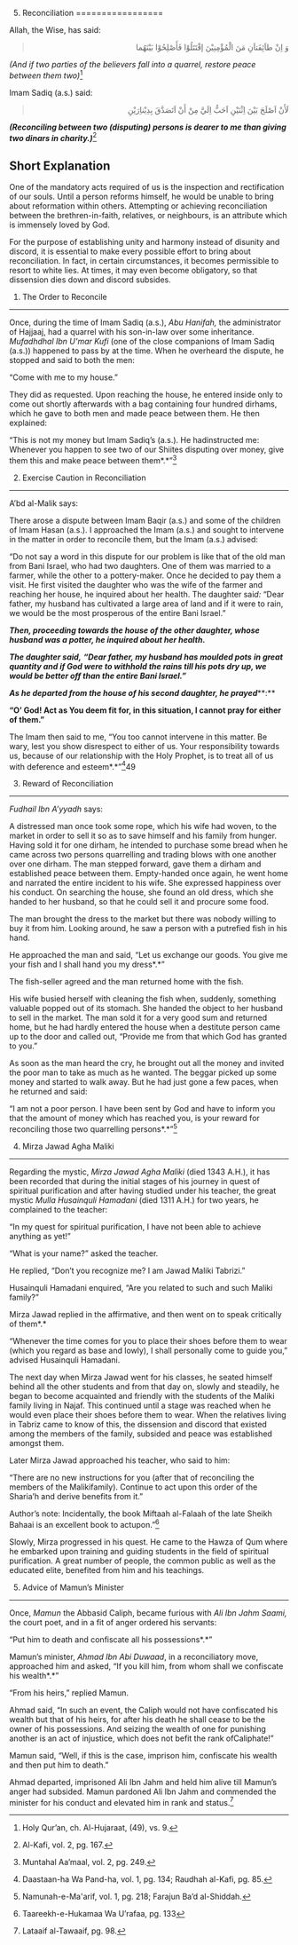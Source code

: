 5. Reconciliation
=================

Allah, the Wise, has said:

<blockquote dir="rtl">
  <p>
وَ اِنْ طاَئِفَتاَنِ مَنَ الْمُؤْمِنِيْنَ إقْتَتَلُوْا فَأَصْلِحُوْا
بَيْنَهُما
  </p>
</blockquote>

*(And if two parties of the believers fall into a quarrel, restore peace
between them two)*[^1]

Imam Sadiq (a.s.) said:

<blockquote dir="rtl">
  <p>
لَأَنْ اَصْلَحَ بَيْنَ اِثْنَيْنِ اَحَبُّ اِلَيَّ مِنْ أَنْ
اَتَصَدَّقَ بِدِيْناِرَيْنِ
  </p>
</blockquote>

***(Reconciling between two (disputing) persons is dearer to me than
giving two dinars in charity.)***[^2]

Short Explanation
-----------------

One of the mandatory acts required of us is the inspection and
rectification of our souls. Until a person reforms himself, he would be
unable to bring about reformation within others. Attempting or achieving
reconciliation between the brethren-in-faith, relatives, or neighbours,
is an attribute which is immensely loved by God.

For the purpose of establishing unity and harmony instead of disunity
and discord, it is essential to make every possible effort to bring
about reconciliation. In fact, in certain circumstances, it becomes
permissible to resort to white lies. At times, it may even become
obligatory, so that dissension dies down and discord subsides.

1) The Order to Reconcile
-------------------------

Once, during the time of Imam Sadiq (a.s.), *Abu Hanifah,* the
administrator of Hajjaaj, had a quarrel with his son-in-law over some
inheritance. *Mufadhdhal Ibn U'mar Kufi* (one of the close companions of
Imam Sadiq (a.s.)) happened to pass by at the time. When he overheard
the dispute, he stopped and said to both the men:

“Come with me to my house.”

They did as requested. Upon reaching the house, he entered inside only
to come out shortly afterwards with a bag containing four hundred
dirhams, which he gave to both men and made peace between them. He then
explained:

“This is not my money but Imam Sadiq’s (a.s.). He hadinstructed me:
Whenever you happen to see two of our Shiites disputing over money, give
them this and make peace between them*.*”[^3]

2) Exercise Caution in Reconciliation
-------------------------------------

A’bd al-Malik says:

There arose a dispute between Imam Baqir (a.s.) and some of the children
of Imam Hasan (a.s.). I approached the Imam (a.s.) and sought to
intervene in the matter in order to reconcile them, but the Imam (a.s.)
advised:

“Do not say a word in this dispute for our problem is like that of the
old man from Bani Israel, who had two daughters. One of them was married
to a farmer, while the other to a pottery-maker. Once he decided to pay
them a visit. He first visited the daughter who was the wife of the
farmer and reaching her house, he inquired about her health. The
daughter sai*d:* “Dear father, my husband has cultivated a large area of
land and if it were to rain, we would be the most prosperous of the
entire Bani Israel.”

***Then, proceeding towards the house of the other daughter, whose
husband was a potter, he inquired about her health.***

***The daughter said,*** ***“Dear father, my husband has moulded pots***
***in great quantity and if God were to withhold the rains till his pots
dry up, we would be better off than the entire Bani Israel.”***

***As he departed from the house of his second daughter, he
prayed*****:**

**“O’ God! Act as You deem fit for, in this situation, I cannot pray for
either of them.”**

The Imam then said to me, “You too cannot intervene in this matter. Be
wary, lest you show disrespect to either of us. Your responsibility
towards us, because of our relationship with the Holy Prophet, is to
treat all of us with deference and esteem*.*”[^4]49

3) Reward of Reconciliation
---------------------------

*Fudhail Ibn A’yyadh* says:

A distressed man once took some rope, which his wife had woven, to the
market in order to sell it so as to save himself and his family from
hunger. Having sold it for one dirham, he intended to purchase some
bread when he came across two persons quarrelling and trading blows with
one another over one dirham. The man stepped forward, gave them a dirham
and established peace between them. Empty-handed once again, he went
home and narrated the entire incident to his wife. She expressed
happiness over his conduct. On searching the house, she found an old
dress, which she handed to her husband, so that he could sell it and
procure some food.

The man brought the dress to the market but there was nobody willing to
buy it from him. Looking around, he saw a person with a putrefied fish
in his hand.

He approached the man and said, “Let us exchange our goods. You give me
your fish and I shall hand you my dress*.*”

The fish-seller agreed and the man returned home with the fish.

His wife busied herself with cleaning the fish when, suddenly, something
valuable popped out of its stomach. She handed the object to her husband
to sell in the market. The man sold it for a very good sum and returned
home, but he had hardly entered the house when a destitute person came
up to the door and called out, “Provide me from that which God has
granted to you.”

As soon as the man heard the cry, he brought out all the money and
invited the poor man to take as much as he wanted. The beggar picked up
some money and started to walk away. But he had just gone a few paces,
when he returned and said:

“I am not a poor person. I have been sent by God and have to inform you
that the amount of money which has reached you, is your reward for
reconciling those two quarrelling persons*.*”[^5]

4) Mirza Jawad Agha Maliki
--------------------------

Regarding the mystic, *Mirza Jawad Agha Maliki* (died 1343 A.H.), it has
been recorded that during the initial stages of his journey in quest of
spiritual purification and after having studied under his teacher, the
great mystic *Mulla Husainquli Hamadani* (died 1311 A.H.) for two years,
he complained to the teacher:

“In my quest for spiritual purification, I have not been able to achieve
anything as yet!”

“What is your name?” asked the teacher.

He replied, “Don’t you recognize me? I am Jawad Maliki Tabrizi.”

Husainquli Hamadani enquired, “Are you related to such and such Maliki
family?”

Mirza Jawad replied in the affirmative, and then went on to speak
critically of them*.*

“Whenever the time comes for you to place their shoes before them to
wear (which you regard as base and lowly), I shall personally come to
guide you,” advised Husainquli Hamadani.

The next day when Mirza Jawad went for his classes, he seated himself
behind all the other students and from that day on, slowly and steadily,
he began to become acquainted and friendly with the students of the
Maliki family living in Najaf. This continued until a stage was reached
when he would even place their shoes before them to wear. When the
relatives living in Tabriz came to know of this, the dissension and
discord that existed among the members of the family, subsided and peace
was established amongst them.

Later Mirza Jawad approached his teacher, who said to him:

“There are no new instructions for you (after that of reconciling the
members of the Malikifamily). Continue to act upon this order of the
Sharia’h and derive benefits from it.”

Author’s note: Incidentally, the book Miftaah al-Falaah of the late
Sheikh Bahaai is an excellent book to actupon.”[^6]

Slowly, Mirza progressed in his quest. He came to the Hawza of Qum where
he embarked upon training and guiding students in the field of spiritual
purification. A great number of people, the common public as well as the
educated elite, benefited from him and his teachings.

5) Advice of Mamun’s Minister
-----------------------------

Once, *Mamun* the Abbasid Caliph, became furious with *Ali Ibn Jahm
Saami,* the court poet, and in a fit of anger ordered his servants:

“Put him to death and confiscate all his possessions*.*”

Mamun’s minister, *Ahmad Ibn Abi Duwaad*, in a reconciliatory move,
approached him and asked, “If you kill him, from whom shall we
confiscate his wealth*.*”

“From his heirs,” replied Mamun.

Ahmad said, “In such an event, the Caliph would not have confiscated his
wealth but that of his heirs, for after his death he shall cease to be
the owner of his possessions. And seizing the wealth of one for
punishing another is an act of injustice, which does not befit the rank
ofCaliphate!”

Mamun said, “Well, if this is the case, imprison him, confiscate his
wealth and then put him to death.”

Ahmad departed, imprisoned Ali Ibn Jahm and held him alive till Mamun’s
anger had subsided. Mamun pardoned Ali Ibn Jahm and commended the
minister for his conduct and elevated him in rank and status.[^7]

[^1]: Holy Qur’an, ch. Al-Hujaraat, (49), vs. 9.

[^2]: Al-Kafi, vol. 2, pg. 167.

[^3]: Muntahal Aa’maal, vol. 2, pg. 249.

[^4]: Daastaan-ha Wa Pand-ha, vol. 1, pg. 134; Raudhah al-Kafi, pg. 85.

[^5]: Namunah-e-Ma'arif, vol. 1, pg. 218; Farajun Ba’d al-Shiddah.

[^6]: Taareekh-e-Hukamaa Wa U’rafaa, pg. 133

[^7]: Lataaif al-Tawaaif, pg. 98.


